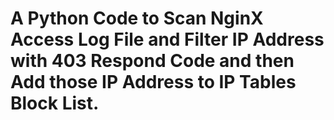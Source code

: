# A Python Code to Scan NginX Access Log File and Filter IP Address with 403 Respond Code and then Add those IP Address to IP Tables Block List.
